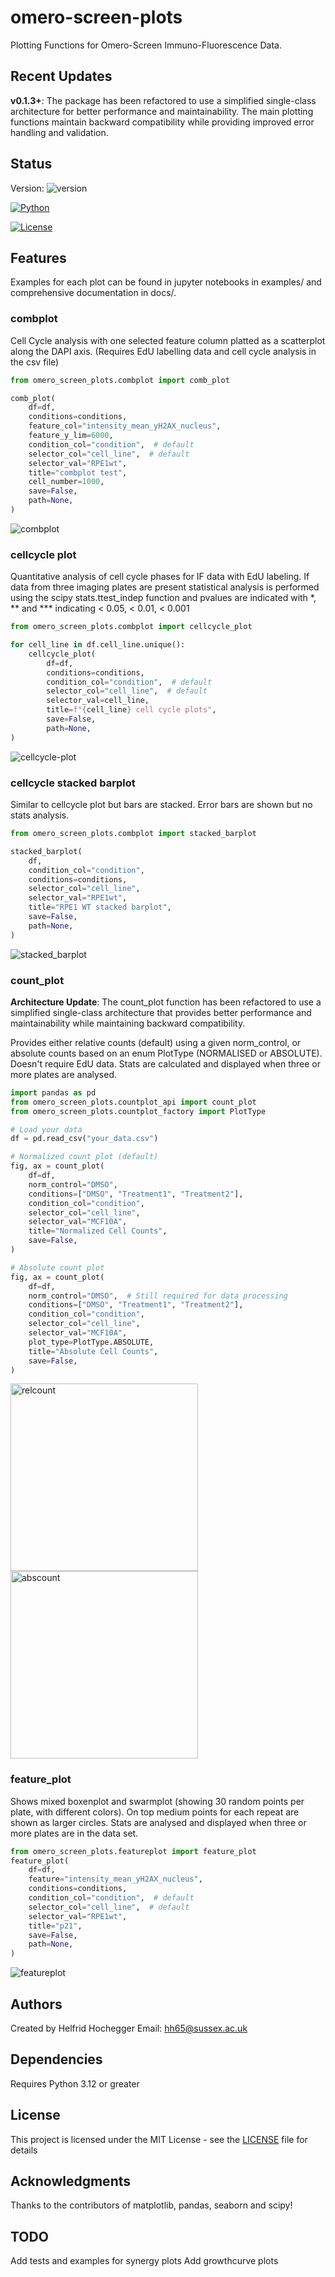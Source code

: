 # omero-screen-plots

Plotting Functions for Omero-Screen Immuno-Fluorescence Data.

## Recent Updates

**v0.1.3+**: The package has been refactored to use a simplified single-class architecture for better performance and maintainability. The main plotting functions maintain backward compatibility while providing improved error handling and validation.

## Status

Version: ![version](https://img.shields.io/badge/version-0.1.2-blue)

[![Python](https://img.shields.io/badge/python-3.12-blue.svg)](https://www.python.org/downloads/)

[![License](https://img.shields.io/badge/license-MIT-green.svg)](LICENSE)

## Features
Examples for each plot can be found in jupyter notebooks in examples/ and comprehensive documentation in docs/.
### combplot
Cell Cycle analysis with one selected feature column
platted as a scatterplot along the DAPI axis. (Requires EdU labelling data and cell cycle analysis in the csv file)

```python
from omero_screen_plots.combplot import comb_plot

comb_plot(
    df=df,
    conditions=conditions,
    feature_col="intensity_mean_yH2AX_nucleus",
    feature_y_lim=6000,
    condition_col="condition",  # default
    selector_col="cell_line",  # default
    selector_val="RPE1wt",
    title="combplot test",
    cell_number=1000,
    save=False,
    path=None,
)
```
![combplot](./images/combplot.png)

### cellcycle plot
Quantitative analysis of cell cycle phases for IF data with EdU labeling.
If data from three imaging plates are present statistical analysis is performed
using the scipy stats.ttest_indep function and pvalues are indicated with *, ** and ***
indicating < 0.05, < 0.01, < 0.001

```python
from omero_screen_plots.combplot import cellcycle_plot

for cell_line in df.cell_line.unique():
    cellcycle_plot(
        df=df,
        conditions=conditions,
        condition_col="condition",  # default
        selector_col="cell_line",  # default
        selector_val=cell_line,
        title=f"{cell_line} cell cycle plots",
        save=False,
        path=None,
)
```
![cellcycle-plot](./images/cellcycle.png)

### cellcycle stacked barplot
Similar to cellcycle plot but bars are stacked.
Error bars are shown but no stats analysis.

```python
from omero_screen_plots.combplot import stacked_barplot

stacked_barplot(
    df,
    condition_col="condition",
    conditions=conditions,
    selector_col="cell_line",
    selector_val="RPE1wt",
    title="RPE1 WT stacked barplot",
    save=False,
    path=None,
)
```
![stacked_barplot](./images/stacked_barplot.png)

### count_plot

**Architecture Update**: The count_plot function has been refactored to use a simplified single-class architecture that provides better performance and maintainability while maintaining backward compatibility.

Provides either relative counts (default) using a given norm_control,
or absolute counts based on an enum PlotType (NORMALISED or ABSOLUTE).
Doesn't require EdU data. Stats are calculated and displayed when three
or more plates are analysed.

```python
import pandas as pd
from omero_screen_plots.countplot_api import count_plot
from omero_screen_plots.countplot_factory import PlotType

# Load your data
df = pd.read_csv("your_data.csv")

# Normalized count plot (default)
fig, ax = count_plot(
    df=df,
    norm_control="DMSO",
    conditions=["DMSO", "Treatment1", "Treatment2"],
    condition_col="condition",
    selector_col="cell_line",
    selector_val="MCF10A",
    title="Normalized Cell Counts",
    save=False,
)

# Absolute count plot
fig, ax = count_plot(
    df=df,
    norm_control="DMSO",  # Still required for data processing
    conditions=["DMSO", "Treatment1", "Treatment2"],
    condition_col="condition",
    selector_col="cell_line",
    selector_val="MCF10A",
    plot_type=PlotType.ABSOLUTE,
    title="Absolute Cell Counts",
    save=False,
)
```
<img src="./images/relcount.png" alt="relcount" width="300">
<img src="./images/abscount.png" alt="abscount" width="300">

### feature_plot

Shows mixed boxenplot and swarmplot (showing 30 random points per plate, with different colors).
On top medium points for each repeat are shown as larger circles. Stats are analysed and displayed
when three or more plates are in the data set.


```python
from omero_screen_plots.featureplot import feature_plot
feature_plot(
    df=df,
    feature="intensity_mean_yH2AX_nucleus",
    conditions=conditions,
    condition_col="condition",  # default
    selector_col="cell_line",  # default
    selector_val="RPE1wt",
    title="p21",
    save=False,
    path=None,
)
```
![featureplot](./images/feature_plot.png)


## Authors


Created by Helfrid Hochegger
Email: hh65@sussex.ac.uk


## Dependencies

Requires Python 3.12 or greater

## License

This project is licensed under the MIT License - see the [LICENSE](LICENSE) file for details

## Acknowledgments

Thanks to the contributors of matplotlib, pandas, seaborn and scipy!

## TODO

Add tests and examples for synergy plots
Add growthcurve plots
